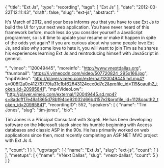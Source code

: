 {
  "title": "Ext Js",
  "type": "recording",
  "tags": [
    "Ext Js"
  ],
  "date": "2012-03-22T12:11:43",
  "draft": false,
  "slug": "ext-js",
  "abstract": "<p>It's March of 2012, and your boss informs you that you have to use Ext Js to build the UI for your next web application. You have never heard of this framework before, much less do you consider yourself a JavaScript programmer, so is it time to update your resume or make it happen in spite of the odds yet again? If you are curious about why some people love Ext Js, and also why some love to hate it, you will want to join Tim as he shares his experiences learning Ext Js and reintroducing himself with JavaScript in general.</p>",
  "vimeo": "120049445",
  "moreinfo": "http://www.vnextdallas.org",
  "thumbnail": "https://i.vimeocdn.com/video/507720824_295x166.jpg",
  "mp4Video": "http://player.vimeo.com/external/120049445.hd.mp4?s=008f2a0c41278779fa31c1bf62643124cce0d7e2&profile_id=119&oauth2_token_id=20985841",
  "mp4VideoLow": "http://player.vimeo.com/external/120049445.sd.mp4?s=8adcff17e49a1865d78b194ce92032d66b4157e2&profile_id=112&oauth2_token_id=20985841",
  "recordingID": 552,
  "speakers": [
    {
      "name": "Tim Jones",
      "slug": "tim-jones",
      "bio": "<p>Tim Jones is a Principal Consultant with Sogeti. He has been developing software on the Microsoft stack since his humble beginning with Access databases and classic ASP in the 90s. He has primarily worked on web applications since then, most recently completing an ASP.NET MVC project with Ext Js 4.</p>",
      "count": 1
    }
  ],
  "ugtvtags": [
    {
      "name": "Ext Js",
      "slug": "ext-js",
      "count": 1
    }
  ],
  "meetups": [
    {
      "name": "VNext Dallas",
      "slug": "vnext-dallas",
      "count": 5
    }
  ]
}